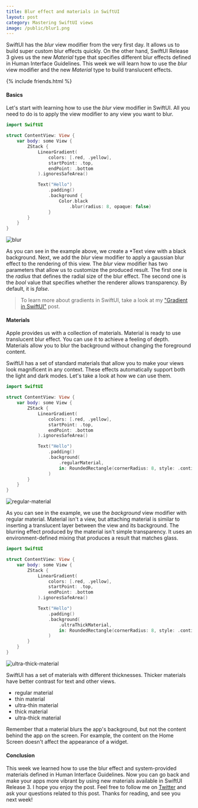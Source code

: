 ```yaml
---
title: Blur effect and materials in SwiftUI
layout: post
category: Mastering SwiftUI views
image: /public/blur1.png
---
```


SwiftUI has the *blur* view modifier from the very first day. It allows us to build super custom blur effects quickly. On the other hand, SwiftUI Release 3 gives us the new *Material* type that specifies different blur effects defined in Human Interface Guidelines. This week we will learn how to use the *blur* view modifier and the new *Material* type to build translucent effects.

{% include friends.html %}

#### Basics
Let's start with learning how to use the *blur* view modifier in SwiftUI. All you need to do is to apply the view modifier to any view you want to blur.

```swift
import SwiftUI

struct ContentView: View {
    var body: some View {
        ZStack {
            LinearGradient(
                colors: [.red, .yellow],
                startPoint: .top,
                endPoint: .bottom
            ).ignoresSafeArea()

            Text("Hello")
                .padding()
                .background {
                    Color.black
                        .blur(radius: 8, opaque: false)
                }
        }
    }
}
```

![blur](/public/blur.png)

As you can see in the example above, we create a *Text view with a black background. Next, we add the *blur* view modifier to apply a gaussian blur effect to the rendering of this view. The *blur* view modifier has two parameters that allow us to customize the produced result. The first one is the *radius* that defines the radial size of the blur effect. The second one is the *bool* value that specifies whether the renderer allows transparency. By default, it is *false*.

> To learn more about gradients in SwiftUI, take a look at my ["Gradient in SwiftUI"](/2019/11/13/gradient-in-swiftui/) post.

#### Materials
Apple provides us with a collection of materials. Material is ready to use translucent blur effect. You can use it to achieve a feeling of depth. Materials allow you to blur the background without changing the foreground content.

 SwiftUI has a set of standard materials that allow you to make your views look magnificent in any context. These effects automatically support both the light and dark modes. Let's take a look at how we can use them.

```swift
import SwiftUI

struct ContentView: View {
    var body: some View {
        ZStack {
            LinearGradient(
                colors: [.red, .yellow],
                startPoint: .top,
                endPoint: .bottom
            ).ignoresSafeArea()

            Text("Hello")
                .padding()
                .background(
                    .regularMaterial,
                    in: RoundedRectangle(cornerRadius: 8, style: .continuous)
                )
        }
    }
}
```

![regular-material](/public/blur1.png)

As you can see in the example, we use the *background* view modifier with regular material. Material isn't a view, but attaching material is similar to inserting a translucent layer between the view and its background. The blurring effect produced by the material isn't simple transparency. It uses an environment-defined mixing that produces a result that matches glass.

```swift
import SwiftUI

struct ContentView: View {
    var body: some View {
        ZStack {
            LinearGradient(
                colors: [.red, .yellow],
                startPoint: .top,
                endPoint: .bottom
            ).ignoresSafeArea()

            Text("Hello")
                .padding()
                .background(
                    .ultraThickMaterial,
                    in: RoundedRectangle(cornerRadius: 8, style: .continuous)
                )
        }
    }
}
```

![ultra-thick-material](/public/blur2.png)

SwiftUI has a set of materials with different thicknesses. Thicker materials have better contrast for text and other views.
* regular material
* thin material
* ultra-thin material
* thick material
* ultra-thick material

Remember that a material blurs the app's background, but not the content behind the app on the screen. For example, the content on the Home Screen doesn't affect the appearance of a widget.

#### Conclusion
This week we learned how to use the blur effect and system-provided materials defined in Human Interface Guidelines. Now you can go back and make your apps more vibrant by using new materials available in SwiftUI Release 3. I hope you enjoy the post. Feel free to follow me on [Twitter](https://twitter.com/mecid) and ask your questions related to this post. Thanks for reading, and see you next week!

